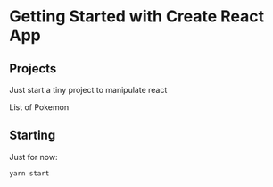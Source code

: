 # Getting Started with Create React App

## Projects
Just start a tiny project to manipulate react

List of Pokemon

## Starting

Just for now:

```
yarn start
```
